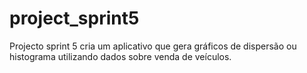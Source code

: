 # project_sprint5
Projecto sprint 5 cria um aplicativo que gera gráficos de dispersão ou histograma utilizando dados sobre venda de veículos.
